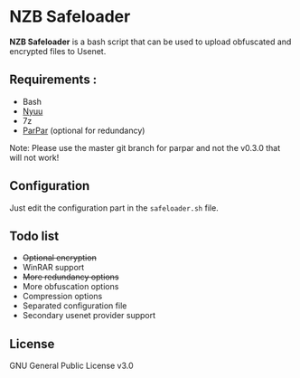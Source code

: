 
# NZB Safeloader

**NZB Safeloader** is a bash script that can be used to upload obfuscated and encrypted files to Usenet.

## Requirements :
- Bash
- [Nyuu](https://github.com/animetosho/Nyuu)
- 7z
- [ParPar](https://github.com/animetosho/ParPar) (optional for redundancy)

Note: Please use the master git branch for parpar and not the v0.3.0 that will not work!

## Configuration
Just edit the configuration part in the `safeloader.sh` file.

## Todo list
- ~~Optional encryption~~
- WinRAR support
- ~~More redundancy options~~
- More obfuscation options
- Compression options
- Separated configuration file
- Secondary usenet provider support

## License
GNU General Public License v3.0
